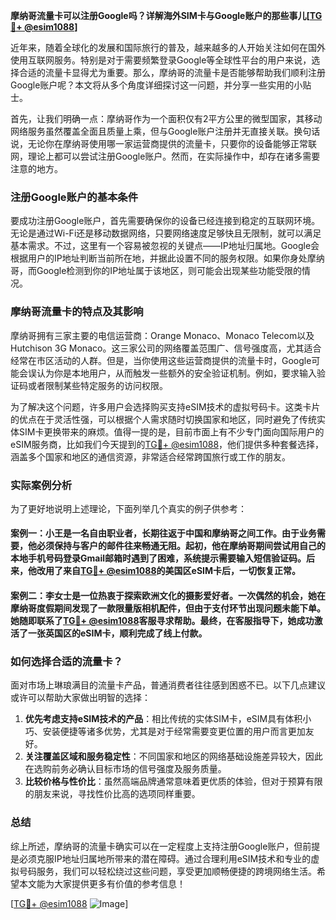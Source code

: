 **摩纳哥流量卡可以注册Google吗？详解海外SIM卡与Google账户的那些事儿[[TG💪+ @esim1088](https://t.me/s/esim1088)]**

近年来，随着全球化的发展和国际旅行的普及，越来越多的人开始关注如何在国外使用互联网服务。特别是对于需要频繁登录Google等全球性平台的用户来说，选择合适的流量卡显得尤为重要。那么，摩纳哥的流量卡是否能够帮助我们顺利注册Google账户呢？本文将从多个角度详细探讨这一问题，并分享一些实用的小贴士。

首先，让我们明确一点：摩纳哥作为一个面积仅有2平方公里的微型国家，其移动网络服务虽然覆盖全面且质量上乘，但与Google账户注册并无直接关联。换句话说，无论你在摩纳哥使用哪一家运营商提供的流量卡，只要你的设备能够正常联网，理论上都可以尝试注册Google账户。然而，在实际操作中，却存在诸多需要注意的地方。

### 注册Google账户的基本条件

要成功注册Google账户，首先需要确保你的设备已经连接到稳定的互联网环境。无论是通过Wi-Fi还是移动数据网络，只要网络速度足够快且无限制，就可以满足基本需求。不过，这里有一个容易被忽视的关键点——IP地址归属地。Google会根据用户的IP地址判断当前所在地，并据此设置不同的服务权限。如果你身处摩纳哥，而Google检测到你的IP地址属于该地区，则可能会出现某些功能受限的情况。

### 摩纳哥流量卡的特点及其影响

摩纳哥拥有三家主要的电信运营商：Orange Monaco、Monaco Telecom以及Hutchison 3G Monaco。这三家公司的网络覆盖范围广、信号强度高，尤其适合经常在市区活动的人群。但是，当你使用这些运营商提供的流量卡时，Google可能会误认为你是本地用户，从而触发一些额外的安全验证机制。例如，要求输入验证码或者限制某些特定服务的访问权限。

为了解决这个问题，许多用户会选择购买支持eSIM技术的虚拟号码卡。这类卡片的优点在于灵活性强，可以根据个人需求随时切换国家和地区，同时避免了传统实体SIM卡更换带来的麻烦。值得一提的是，目前市面上有不少专门面向国际用户的eSIM服务商，比如我们今天提到的[TG💪+ @esim1088](https://t.me/s/esim1088)，他们提供多种套餐选择，涵盖多个国家和地区的通信资源，非常适合经常跨国旅行或工作的朋友。

### 实际案例分析

为了更好地说明上述理论，下面列举几个真实的例子供参考：

#### 案例一：小王是一名自由职业者，长期往返于中国和摩纳哥之间工作。由于业务需要，他必须保持与客户的邮件往来畅通无阻。起初，他在摩纳哥期间尝试用自己的本地手机号码登录Gmail邮箱时遇到了困难，系统提示需要输入短信验证码。后来，他改用了来自[TG💪+ @esim1088](https://t.me/s/esim1088)的美国区eSIM卡后，一切恢复正常。

#### 案例二：李女士是一位热衷于探索欧洲文化的摄影爱好者。一次偶然的机会，她在摩纳哥度假期间发现了一款限量版相机配件，但由于支付环节出现问题未能下单。她随即联系了[TG💪+ @esim1088](https://t.me/s/esim1088)客服寻求帮助。最终，在客服指导下，她成功激活了一张英国区的eSIM卡，顺利完成了线上付款。

### 如何选择合适的流量卡？

面对市场上琳琅满目的流量卡产品，普通消费者往往感到困惑不已。以下几点建议或许可以帮助大家做出明智的选择：

1. **优先考虑支持eSIM技术的产品**：相比传统的实体SIM卡，eSIM具有体积小巧、安装便捷等诸多优势，尤其是对于经常需要变更位置的用户而言更加友好。
2. **关注覆盖区域和服务稳定性**：不同国家和地区的网络基础设施差异较大，因此在选购前务必确认目标市场的信号强度及服务质量。
3. **比较价格与性价比**：虽然高端品牌通常意味着更优质的体验，但对于预算有限的朋友来说，寻找性价比高的选项同样重要。

### 总结

综上所述，摩纳哥的流量卡确实可以在一定程度上支持注册Google账户，但前提是必须克服IP地址归属地所带来的潜在障碍。通过合理利用eSIM技术和专业的虚拟号码服务，我们可以轻松绕过这些问题，享受更加顺畅便捷的跨境网络生活。希望本文能为大家提供更多有价值的参考信息！

[[TG💪+ @esim1088](https://t.me/s/esim1088) ![Image](https://i.postimg.cc/4NQfJmqS/Snipaste-2025-05-13-00-14-12.png)]